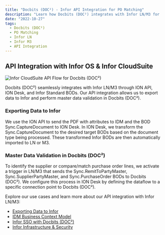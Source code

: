 ```yaml
---
title: "Docbits (DOC²) - Infor API Integration for PO Matching"
description: "Learn how Docbits (DOC²) integrates with Infor LN/M3 for PO matching and document processing. Explore our use cases and API flow for seamless integration."
date: "2022-10-27"
tags:
  - Docbits (DOC²)
  - PO Matching
  - Infor LN
  - Infor M3
  - API Integration
---
```


## API Integration with Infor OS & Infor CloudSuite

![Infor CloudSuite API Flow for Docbits (DOC²)](/_images/docbits/infor/Doc2-Infor.png "Infor CloudSuite API Flow for Docbits (DOC²)")

Docbits (DOC²) seamlessly integrates with Infor LN/M3 through ION API, ION Desk, and Infor Standard BODs. Our API integration allows us to export data to Infor and perform master data validation in Docbits (DOC²).

### Exporting Data to Infor

We use the ION API to send the PDF with attributes to IDM and the BOD Sync.CaptureDocument to ION Desk. In ION Desk, we transform the Sync.CaptureDocument to the desired target BODs based on the document type being processed. These transformed Infor BODs are then automatically imported to LN or M3.

### Master Data Validation in Docbits (DOC²)

To identify the supplier or compare/match purchase order lines, we activate a trigger in LN/M3 that sends the Sync.RemitToPartyMaster, Sync.SupplierPartyMaster, and Sync.PurchaseOrder BODs to Docbits (DOC²). We configure this process in ION Desk by defining the dataflow to a specific connection point to Docbits (DOC²).

Explore our use cases and learn more about our API integration with Infor LN/M3:

- [Exporting Data to Infor](/docbits/export/export-to-infor/)
- [IDM Business Context Model](/docbits/doc2-with-infor/IDM-business-context-model/)
- [Infor SSO with Docbits (DOC²)](/docbits/configuring-sso-in-cloud/)
- [Infor Infrastructure & Security](/docbits/doc2-with-infor/infrastructure/)
